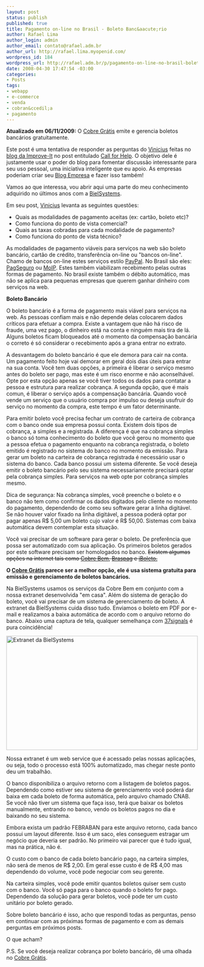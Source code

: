 ```yaml
--- 
layout: post
status: publish
published: true
title: Pagamento on-line no Brasil - Boleto Banc&aacute;rio
author: Rafael Lima
author_login: admin
author_email: contato@rafael.adm.br
author_url: http://rafael.lima.myopenid.com/
wordpress_id: 184
wordpress_url: http://rafael.adm.br/p/pagamento-on-line-no-brasil-boleto-bancario/
date: 2008-04-30 17:47:54 -03:00
categories: 
- Posts
tags: 
- webapp
- e-commerce
- venda
- cobran&ccedil;a
- pagamento
---
```

<strong>Atualizado em 06/11/2009:</strong> O <a href="http://cobregratis.com.br/?utm_campaign=blogwatch&amp;utm_source=rafael.adm.br&amp;utm_medium=link&amp;utm_term=pagamento-on-line-no-brasil-boleto-bancario">Cobre Gr&aacute;tis</a> emite e gerencia boletos banc&aacute;rios gratuitamente.

Este post &eacute; uma tentativa de responder as perguntas do <a href="http://www.improveit.com.br/vinicius">Vinicius</a> feitas no <a href="http://blog.improveit.com.br">blog da Improve-It</a> no post entitulado <a href="http://blog.improveit.com.br/articles/2008/04/28/call-for-help">Call for Help</a>. O objetivo dele &eacute; justamente usar o poder do blog para fomentar discuss&atilde;o interessante para seu uso pessoal, uma iniciativa inteligente que eu apoio. As empresas poderiam criar seu <a href="http://blogempresa.com.br">Blog Empresa</a> e fazer isso tamb&eacute;m!

Vamos ao que interessa, vou abrir aqui uma parte do meu conhecimento adquirido no &uacute;ltimos anos com a <a href="http://bielsystems.com.br">BielSystems</a>.

Em seu post, <a href="http://www.improveit.com.br/vinicius">Vinicius</a> levanta as seguintes quest&otilde;es:
<ul>
	<li>Quais as modalidades de pagamento aceitas (ex: cart&atilde;o, boleto etc)?</li>
	<li>Como funciona do ponto de vista comercial?</li>
	<li>Quais as taxas cobradas para cada modalidade de pagamento?</li>
	<li>Como funciona do ponto de vista t&eacute;cnico?</li>
</ul>
As modalidades de pagamento vi&aacute;veis para servi&ccedil;os na web s&atilde;o boleto banc&aacute;rio, cart&atilde;o de cr&eacute;dito, transfer&ecirc;ncia on-line ou "bancos on-line". Chamo de bancos on-line estes servi&ccedil;os estilo <a href="http://paypal.com">PayPal</a>. No Brasil s&atilde;o eles: <a href="https://pagseguro.uol.com.br">PagSeguro</a> ou <a href="http://moip.com.br">MoIP</a>. Estes tamb&eacute;m viabilizam recebimento pelas outras formas de pagamento. No brasil existe tamb&eacute;m o d&eacute;bito autom&aacute;tico, mas n&atilde;o se aplica para pequenas empresas que querem ganhar dinheiro com servi&ccedil;os na web.

<strong>Boleto Banc&aacute;rio</strong>

O boleto banc&aacute;rio &eacute; a forma de pagamento mais vi&aacute;vel para servi&ccedil;os na web. As pessoas confiam mais e n&atilde;o depende delas colocarem dados cr&iacute;ticos para efetuar a compra. Existe a vantagem que n&atilde;o h&aacute; risco de fraude, uma vez pago, o dinheiro est&aacute; na conta e ningu&eacute;m mais tira de l&aacute;. Alguns boletos ficam bloqueados at&eacute; o momento da compensa&ccedil;&atilde;o banc&aacute;ria o correto &eacute; s&oacute; considerar o recebimento ap&oacute;s a grana entrar no extrato.

A desvantagem do boleto banc&aacute;rio &eacute; que ele demora para cair na conta. Um pagamento feito hoje vai demorar em geral dois dias &uacute;teis para entrar na sua conta. Voc&ecirc; tem duas op&ccedil;&otilde;es, a primeira &eacute; liberar o servi&ccedil;o mesmo antes do boleto ser pago, mas este &eacute; um risco enorme e n&atilde;o aconselh&aacute;vel. Opte por esta op&ccedil;&atilde;o apenas se voc&ecirc; tiver todos os dados para contatar a pessoa e estrutura para realizar cobran&ccedil;a. A segunda op&ccedil;&atilde;o, que &eacute; mais comun, &eacute; liberar o servi&ccedil;o ap&oacute;s a compensa&ccedil;&atilde;o banc&aacute;ria. Quando voc&ecirc; vende um servi&ccedil;o que o usu&aacute;rio compra por impulso ou deseja usufruir do servi&ccedil;o no momento da compra, este tempo &eacute; um fator determinante.

Para emitir boleto voc&ecirc; precisa fechar um contrato de carteira de cobran&ccedil;a com o banco onde sua empresa possui conta. Existem dois tipos de cobran&ccedil;a, a simples e a registrada. A diferen&ccedil;a &eacute; que na cobran&ccedil;a simples o banco s&oacute; toma conhecimento do boleto que voc&ecirc; gerou no momento que a pessoa efetua o pagamento enquanto na cobran&ccedil;a registrada, o boleto emitido &eacute; registrado no sistema do banco no momento da emiss&atilde;o. Para gerar um boleto na carteira de cobran&ccedil;a registrada &eacute; necess&aacute;rio usar o sistema do banco. Cada banco possui um sistema diferente. Se voc&ecirc; deseja emitir o boleto banc&aacute;rio pelo seu sistema necessariamente precisar&aacute; optar pela cobran&ccedil;a simples. Para servi&ccedil;os na web opte por cobran&ccedil;a simples mesmo.

Dica de seguran&ccedil;a: Na cobran&ccedil;a simples, voc&ecirc; preenche o boleto e o banco n&atilde;o tem como confirmar os dados digitados pelo cliente no momento do pagamento, dependendo de como seu software gerar a linha digit&aacute;vel. Se n&atilde;o houver valor fixado na linha digit&aacute;vel, a pessoa poder&aacute; optar por pagar apenas R$ 5,00 um boleto cujo valor &eacute; R$ 50,00. Sistemas com baixa autom&aacute;tica devem contemplar esta situa&ccedil;&atilde;o.

Voc&ecirc; vai precisar de um software para gerar o boleto. De prefer&ecirc;ncia que possa ser automatizado com sua aplica&ccedil;&atilde;o. Os primeiros boletos gerados por este software precisam ser homologados no banco. <span style="text-decoration: line-through;">Existem algumas op&ccedil;&otilde;es na internet tais como </span><a href="http://cobrebem.com.br"><span style="text-decoration: line-through;">Cobre Bem</span></a><span style="text-decoration: line-through;">, </span><a href="http://www.braspag.com.br/"><span style="text-decoration: line-through;">Braspag</span></a><span style="text-decoration: line-through;"> e </span><a href="http://www.iboleto.com.br/"><span style="text-decoration: line-through;">iBoleto.</span></a>

<a href="http://www.iboleto.com.br/"></a><strong>O </strong><a href="http://cobregratis.com.br/?utm_campaign=blogwatch&amp;utm_source=rafael.adm.br&amp;utm_medium=link&amp;utm_term=pagamento-on-line-no-brasil-boleto-bancario"><strong>Cobre Gr&aacute;tis</strong></a><strong> parece ser a melhor op&ccedil;&atilde;o, ele &eacute; usa sistema gratuita para emiss&atilde;o e gerenciamento de boletos banc&aacute;rios.</strong>

Na BielSystems usamos os servi&ccedil;os da Cobre Bem em conjunto com a nossa extranet desenvolvida "em casa". Al&eacute;m do sistema de gera&ccedil;&atilde;o do boleto, voc&ecirc; vai precisar de um sistema de gerenciamento de boleto. A extranet da BielSystems cuida disso tudo. Enviamos o boleto em PDF por e-mail e realizamos a baixa autom&aacute;tica de acordo com o arquivo retorno do banco. Abaixo uma captura de tela, qualquer semelhan&ccedil;a com <a href="http://37signals.com">37signals</a> &eacute; pura coincid&ecirc;ncia!

<a href="http://rafael.adm.br/wp-content/uploads/2008/04/bielsystems-extranet.png"><img src="http://rafael.adm.br/wp-content/uploads/2008/04/bielsystems-extranet.png" alt="Extranet da BielSystems" width="504" height="300" /></a>

Nossa extranet &eacute; um web service que &eacute; acessado pelas nossas aplica&ccedil;&otilde;es, ou seja, todo o processo est&aacute; 100% automatizado, mas chegar neste ponto deu um trabalh&atilde;o.

O banco disponibiliza o arquivo retorno com a listagem de boletos pagos. Dependendo como estiver seu sistema de gerenciamento voc&ecirc; poder&aacute; dar baixa em cada boleto de forma autom&aacute;tica, pelo arquivo chamado CNAB. Se voc&ecirc; n&atilde;o tiver um sistema que fa&ccedil;a isso, ter&aacute; que baixar os boletos manualmente, entrando no banco, vendo  os boletos pagos no dia e baixando no seu sistema.

Embora exista um padr&atilde;o FEBRABAN para este arquivo retorno, cada banco possui um layout diferente. Isso &eacute; um saco, eles conseguem estragar um neg&oacute;cio que deveria ser padr&atilde;o. No primeiro vai parecer que &eacute; tudo igual, mas na pr&aacute;tica, n&atilde;o &eacute;.

O custo com o banco de cada boleto banc&aacute;rio pago, na carteira simples, n&atilde;o ser&aacute; de menos de R$ 2,00. Em geral esse custo &eacute; de R$ 4,00 mas dependendo do volume, voc&ecirc; pode negociar com seu gerente.

Na carteira simples, voc&ecirc; pode emitir quantos boletos quiser sem custo com o banco. Voc&ecirc; s&oacute; paga para o banco quando o boleto for pago. Dependendo da solu&ccedil;&atilde;o para gerar boletos, voc&ecirc; pode ter um custo unit&aacute;rio por boleto gerado.

Sobre boleto banc&aacute;rio &eacute; isso, acho que respondi todas as perguntas, penso em continuar com as pr&oacute;ximas formas de pagamento e com as demais perguntas em pr&oacute;ximos posts.

O que acham?

P.S. Se voc&ecirc; deseja realizar cobran&ccedil;a por boleto banc&aacute;rio, d&ecirc; uma olhada no&nbsp;<a href="http://cobregratis.com.br/?utm_campaign=blogwatch&amp;utm_source=rafael.adm.br&amp;utm_medium=link&amp;utm_term=pagamento-on-line-no-brasil-boleto-bancario">Cobre Gr&aacute;tis</a>.
